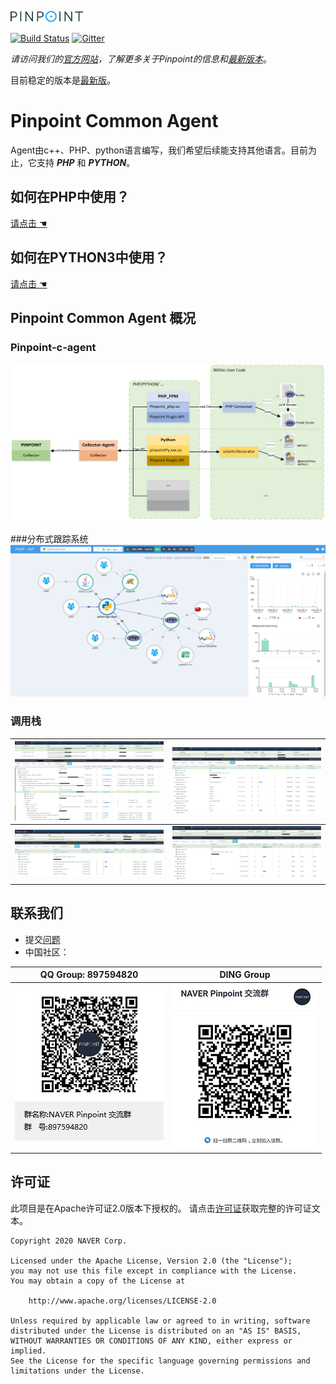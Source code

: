 ![Pinpoint](images/logo.png)

[![Build Status](https://travis-ci.com/naver/pinpoint-c-agent.svg?branch=master)](https://travis-ci.com/naver/pinpoint-c-agent) [![Gitter](https://badges.gitter.im/naver/pinpoint-c-agent.svg)](https://gitter.im/naver/pinpoint-c-agent?utm_source=badge&utm_medium=badge&utm_campaign=pr-badge)

*请访问我们的[官方网站](http://naver.github.io/pinpoint/)，了解更多关于Pinpoint的信息和[最新版本](https://naver.github.io/pinpoint/news.html)*。

目前稳定的版本是[最新版](https://github.com/naver/pinpoint-c-agent/releases)。

# Pinpoint Common Agent

Agent由c++、PHP、python语言编写，我们希望后续能支持其他语言。目前为止，它支持 **_PHP_** 和 **_PYTHON_**。

## 如何在PHP中使用？

 [请点击 ☚](DOC/PHP/Readme-CN.md)

## 如何在PYTHON3中使用？

[请点击 ☚](DOC/PY/Readme-CN.md)

## Pinpoint Common Agent 概况

### Pinpoint-c-agent 
![How does it work](images/pinpoint_0.2.png)

###分布式跟踪系统
![php_agent_example](images/php_agent_example.png)

### 调用栈

![php_agent_example_detail](images/php_agent_example_detail.png) | ![php_agent_example_memcached](images/callstack-memcached.png)
--- | ---
![php_agent_example_pdo](images/callstack-pdo.png) | ![php_agent_example_redis](images/callstack-redis.png)

## 联系我们
* 提交[问题](https://github.com/naver/pinpoint-c-agent/issues)
* 中国社区：

QQ Group: 897594820 | DING Group
:---:| :---:
![QQ Group](images/NAVERPinpoint.png) | ![DING Group](images/NaverPinpoint交流群-DING.jpg)


## 许可证
此项目是在Apache许可证2.0版本下授权的。
请点击[许可证](LICENSE)获取完整的许可证文本。

```
Copyright 2020 NAVER Corp.

Licensed under the Apache License, Version 2.0 (the "License");
you may not use this file except in compliance with the License.
You may obtain a copy of the License at

    http://www.apache.org/licenses/LICENSE-2.0

Unless required by applicable law or agreed to in writing, software
distributed under the License is distributed on an "AS IS" BASIS,
WITHOUT WARRANTIES OR CONDITIONS OF ANY KIND, either express or implied.
See the License for the specific language governing permissions and
limitations under the License.
```
